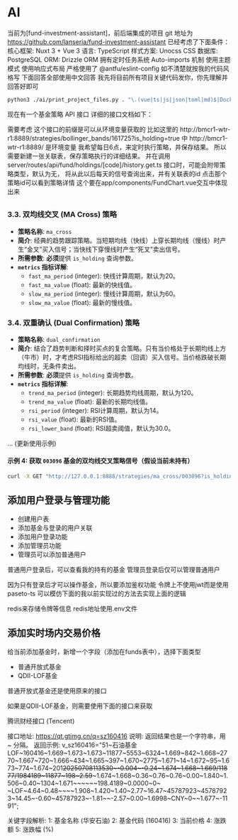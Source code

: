 # AI

当前为[fund-investment-assistant]，前后端集成的项目
git 地址为 https://github.com/lanseria/fund-investment-assistant
已经考虑了下面条件：
核心框架: Nuxt 3 + Vue 3
语言: TypeScript
样式方案: Unocss CSS
数据库: PostgreSQL
ORM: Drizzle ORM
拥有定时任务系统
Auto-imports 机制
使用主题模式
使用响应式布局
严格使用了 @antfu/eslint-config 如不清楚就按我的代码风格写
下面回答全部使用中文回答
我先将目前所有项目关键代码发你，你先理解并回答好即可

```bash
python3 ./ai/print_project_files.py . "\.(vue|ts|js|json|toml|md)$|Dockerfile$|eslint\.config\.js$" -o ./ai/project_context.txt -e "node_modules,.git,.nuxt,dist,build,public/assets,pnpm-lock.yaml,.vscode,ai,.output,server/database/drizzle"
```

现在有一个基金策略 API 接口
详细的接口文档如下：

需要考虑 这个接口的前缀是可以从环境变量获取的
比如这里的 http://bmcr1-wtr-r1:8889/strategies/bollinger_bands/161725?is_holding=true 中 http://bmcr1-wtr-r1:8889/ 是环境变量
我希望每日6点，来定时执行策略，并保存结果。
所以需要新建一张关联表，保存策略执行的详细结果。
并在调用 server/routes/api/fund/holdings/[code]/history.get.ts 接口时，可能会附带策略类型，默认为无，
将从此以后每天的信号查询出来，并有关联表的id
点击那个策略id可以看到策略详情
这个要在app/components/FundChart.vue交互中体现出来

##

### 3.3. 双均线交叉 (MA Cross) 策略

- **策略名称**: `ma_cross`
- **简介**: 经典的趋势跟踪策略。当短期均线（快线）上穿长期均线（慢线）时产生“金叉”买入信号；当快线下穿慢线时产生“死叉”卖出信号。
- **所需参数**: **必须**提供 `is_holding` 查询参数。
- **`metrics` 指标详解**:
  - `fast_ma_period` (integer): 快线计算周期，默认为20。
  - `fast_ma_value` (float): 最新的快线值。
  - `slow_ma_period` (integer): 慢线计算周期，默认为60。
  - `slow_ma_value` (float): 最新的慢线值。

### 3.4. 双重确认 (Dual Confirmation) 策略

- **策略名称**: `dual_confirmation`
- **简介**: 结合了趋势判断和择时买点的复合策略。只有当价格处于长期均线上方（牛市）时，才考虑RSI指标给出的超卖（回调）买入信号。当价格跌破长期均线时，无条件卖出。
- **所需参数**: **必须**提供 `is_holding` 查询参数。
- **`metrics` 指标详解**:
  - `trend_ma_period` (integer): 长期趋势均线周期，默认为120。
  - `trend_ma_value` (float): 最新的长期均线值。
  - `rsi_period` (integer): RSI计算周期，默认为14。
  - `rsi_value` (float): 最新的RSI值。
  - `rsi_lower_band` (float): RSI超卖阈值，默认为30.0。

... (更新使用示例)

#### 示例 4: 获取 `003096` 基金的双均线交叉策略信号（假设当前未持有）

```bash
curl -X GET "http://127.0.0.1:8888/strategies/ma_cross/003096?is_holding=false"
```

## 添加用户登录与管理功能

- 创建用户表
- 添加基金与登录的用户关联
- 添加用户登录功能
- 添加管理员功能
- 管理员可以添加普通用户

普通用户登录后，可以查看我的持有的基金
管理员登录后仅可以管理普通用户

因为只有登录后才可以操作基金，所以要添加鉴权功能
令牌上不使用jwt而是使用 paseto-ts
可以模仿下面的我以前实现过的方法去实现上面的逻辑

redis来存储令牌等信息
redis地址使用.env文件

## 添加实时场内交易价格

给当前添加基金时，新增一个字段（添加在funds表中），选择下面类型

- 普通开放式基金
- QDII-LOF基金

普通开放式基金还是使用原来的接口

如果是QDII-LOF基金，则需要使用下面的接口来获取

腾讯财经接口 (Tencent)

接口地址: https://qt.gtimg.cn/q=sz160416
说明:
返回结果也是一个字符串，用 ~ 分隔。
返回示例:
v_sz160416="51~石油基金LOF~160416~1.669~1.673~1.673~11877~5553~6324~1.669~842~1.668~2770~1.667~720~1.666~434~1.665~397~1.670~2775~1.671~14~1.672~95~1.673~774~1.674~201~~20250708113530~-0.004~-0.24~1.674~1.668~1.669/11877/1984189~11877~198~2.59~~~1.674~1.668~0.36~0.76~0.76~0.00~1.840~1.506~0.40~1304~1.671~~~~~~198.4189~0.0000~0~
~LOF~4.64~0.48~~~~1.908~1.420~1.40~2.77~16.47~45787923~45787923~14.45~-0.60~45787923~-1.81~~-2.57~0.00~1.6998~CNY~0~~1.677~-1191";

关键字段解析:
1: 基金名称 (华安石油)
2: 基金代码 (160416)
3: 当前价格
4: 涨跌额
5: 涨跌幅 (%)
